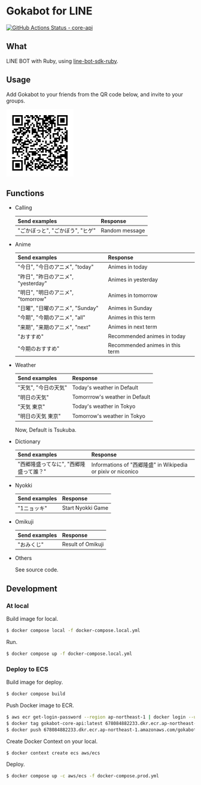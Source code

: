 # Gokabot for LINE

[![GitHub Actions Status - core-api](https://github.com/23prime/gokabot/workflows/main/badge.svg)](https://github.com/23prime/gokabot/actions)

## What

LINE BOT with Ruby, using [line-bot-sdk-ruby](https://github.com/line/line-bot-sdk-ruby).

## Usage

Add Gokabot to your friends from the QR code below, and invite to your groups.

![QR](./images/gokabotQR.png)

## Functions

- Calling

  | Send examples         | Response       |
  | --------------------- | -------------- |
  | "ごかぼっと", "ごかぼう", "ヒゲ" | Random message |

- Anime

  | Send examples               | Response                        |
  | --------------------------- | ------------------------------- |
  | "今日", "今日のアニメ", "today"     | Animes in today                 |
  | "昨日", "昨日のアニメ", "yesterday" | Animes in yesterday             |
  | "明日", "明日のアニメ", "tomorrow"  | Animes in tomorrow              |
  | "日曜", "日曜のアニメ", "Sunday"    | Animes in Sunday                |
  | "今期", "今期のアニメ", "all"       | Animes in this term             |
  | "来期", "来期のアニメ", "next"      | Animes in next term             |
  | "おすすめ"                      | Recommended animes in today     |
  | "今期のおすすめ"                   | Recommended animes in this term |

- Weather

  | Send examples | Response                       |
  | ------------- | ------------------------------ |
  | "天気", "今日の天気" | Today's weather in Default     |
  | "明日の天気"       | Tomorrrow's weather in Default |
  | "天気 東京"       | Today's weather in Tokyo       |
  | "明日の天気 東京"    | Tomorrow's weather in Tokyo    |

  Now, Default is Tsukuba.

- Dictionary

  | Send examples          | Response                                                 |
  | ---------------------- | -------------------------------------------------------- |
  | "西郷隆盛ってなに", "西郷隆盛って誰？" | Informations of "西郷隆盛" in Wikipedia or pixiv or niconico |

- Nyokki

  | Send examples | Response          |
  | ------------- | ----------------- |
  | "1ニョッキ"       | Start Nyokki Game |

- Omikuji

  | Send examples | Response          |
  | ------------- | ----------------- |
  | "おみくじ"        | Result of Omikuji |

- Others

  See source code.

## Development

### At local

Build image for local.

```sh
$ docker compose local -f docker-compose.local.yml
```

Run.

```sh
$ docker compose up -f docker-compose.local.yml
```

### Deploy to ECS

Build image for deploy.

```sh
$ docker compose build
```

Push Docker image to ECR.

```sh
$ aws ecr get-login-password --region ap-northeast-1 | docker login --username AWS --password-stdin 678084882233.dkr.ecr.ap-northeast-1.amazonaws.com
$ docker tag gokabot-core-api:latest 678084882233.dkr.ecr.ap-northeast-1.amazonaws.com/gokabot-core-api:latest
$ docker push 678084882233.dkr.ecr.ap-northeast-1.amazonaws.com/gokabot-core-api:latest
```

Create Docker Context on your local.

```sh
$ docker context create ecs aws/ecs
```

Deploy.

```sh
$ docker compose up -c aws/ecs -f docker-compose.prod.yml
```
